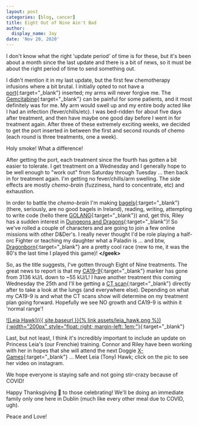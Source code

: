 ```yaml
---
layout: post
categories: [blog, cancer]
title: Eight Out of Nine Ain't Bad
author:
  display_name: Jay
date: 'Nov 20, 2020'
---
```


I don't know what the right 'update period' of time is for these, but it's been about a month since the last update and there is a bit of news, so it must be about the right period of time to send something out.

I didn't mention it in my last update, but the first few chemotherapy infusions where a bit brutal.  I initially opted to not have a [port](https://en.wikipedia.org/wiki/Port_(medical)){:target="_blank"} inserted; my arms will never forgive me.  The [Gemcitabine](https://en.wikipedia.org/wiki/Gemcitabine){:target="_blank"} can be painful for some patients, and it most definitely was for me.  My arm would swell up and my entire body acted like I had an infection (fever/chills/etc).  I was bed-ridden for about five days after treatment, and then have maybe one good day before I went in for treatment again.  After three of these extremely exciting weeks, we decided to get the port inserted in between the first and second rounds of chemo (each round is three treatments, one a week).

Holy smoke!  What a difference!

After getting the port, each treatment since the fourth has gotten a bit easier to tolerate.  I get treatment on a Wednesday and I generally hope to be well enough to "work out" from Saturday through Tuesday ... then back in for treatment again.  I'm getting no fever/chills/arm swelling.  The side effects are mostly _chemo-brain_ (fuzziness, hard to concentrate, etc) and exhaustion.

In order to battle the _chemo-brain_ I'm making [bagels](https://www.instagram.com/p/CHyAOT5lFrh/?utm_source=ig_web_copy_link){:target="_blank"} (there, seriously, are no good bagels in Ireland), reading, writing, attempting to write code (hello there [GOLANG](https://golang.org/){:target="_blank"}) and, get this, Riley has a sudden interest in [Dungeons and Dragons](https://en.wikipedia.org/wiki/Dungeons_%26_Dragons){:target="_blank"}!  So we've rolled a couple of characters and are going to join a few online missions with other D&Der's.  I really never thought I'd be role playing a half-orc Fighter or teaching my daughter what a Paladin is ... and btw, [Dragonborn](https://en.wikipedia.org/wiki/Reptilian_humanoid#Games){:target="_blank"} are a pretty cool race (new to me, it was the 80's the last time I played this game)! **&lt;/geek&gt;**

So, as the title suggests, I've gotten through Eight of Nine treatments.  The great news to report is that my [CA19-9](https://www.pancan.org/facing-pancreatic-cancer/diagnosis/ca19-9/#results){:target="_blank"} marker has gone from 3136 kU/L down to ~55 kU/L!  I have another treatment this coming Wednesday the 25th and I'll be getting a [CT scan](https://en.wikipedia.org/wiki/CT_scan){:target="_blank"} directly after to take a look at the lungs (and everywhere else).  Depending on what my CA19-9 is and what the CT scans show will determine on my treatment plan going forward.  Hopefully we see NO growth and CA19-9 is within it 'normal range'!

[![Leia Hawk]({{ site.baseurl }}{% link assets/leia_hawk.png %}){:width="200px" style="float: right; margin-left: 1em;"}](https://www.instagram.com/p/CHsDAWZn0zl/?utm_source=ig_web_copy_link){:target="_blank"}

Last, but not least, I think it's incredibly important to include an update on Princess Leia's (our Frenchie) training.  Connor and Riley have been working with her in hopes that she will attend the next Doggie [X-Games](https://en.wikipedia.org/wiki/X_Games){:target="_blank"} ...  Meet Leia (Tony) Hawk; click on the pic to see her video on instagram.

We hope everyone is staying safe and not going stir-crazy because of COVID!

Happy Thanksgiving 🦃 to those celebrating!  We'll be doing an immediate family only one here in Dublin (much like every other meal due to COVID, ugh).

Peace and Love!
